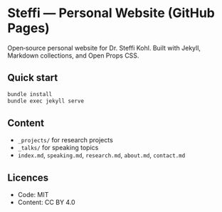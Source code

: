 # Steffi — Personal Website (GitHub Pages)
Open‑source personal website for Dr. Steffi Kohl. Built with Jekyll, Markdown collections, and Open Props CSS.
## Quick start
```bash
bundle install
bundle exec jekyll serve
```
## Content
- `_projects/` for research projects
- `_talks/` for speaking topics
- `index.md`, `speaking.md`, `research.md`, `about.md`, `contact.md`
## Licences
- Code: MIT
- Content: CC BY 4.0
